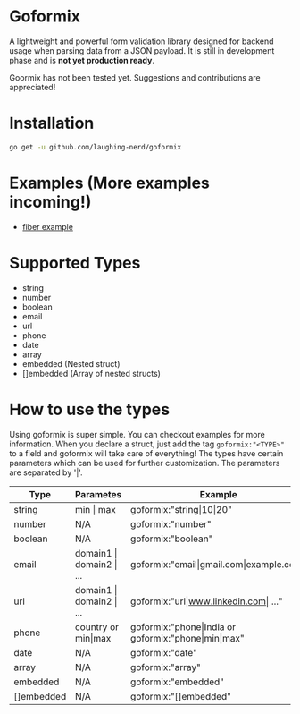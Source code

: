 # Goformix

A lightweight and powerful form validation library designed for backend usage when parsing data from a JSON payload. It is still in development phase and is **not yet production ready**.

Goormix has not been tested yet. Suggestions and contributions are appreciated!

# Installation
```bash
go get -u github.com/laughing-nerd/goformix
```

# Examples (More examples incoming!)
- [fiber example](https://github.com/laughing-nerd/goformix/blob/main/examples/fiber_ex.go)

# Supported Types
- string
- number
- boolean
- email
- url
- phone
- date
- array
- embedded (Nested struct)
- []embedded (Array of nested structs)

# How to use the types
 Using goformix is super simple. You can checkout examples for more information. When you declare a struct, just add the tag `goformix:"<TYPE>"` to a field and goformix will take care of everything! The types have certain parameters which can be used for further customization. The parameters are separated by '|'.

Type | Parametes | Example
-|-|-
string| min \| max | goformix:"string\|10\|20"
number| N/A | goformix:"number"
boolean| N/A | goformix:"boolean"
email| domain1 \| domain2 \| ... | goformix:"email\|gmail.com\|example.com"
url| domain1 \| domain2 \| ... | goformix:"url\|www.linkedin.com\| ..."
phone| country or min\|max | goformix:"phone\|India or goformix:"phone\|min\|max"
date| N/A | goformix:"date"
array| N/A | goformix:"array"
embedded| N/A | goformix:"embedded"
[]embedded| N/A | goformix:"[]embedded"
